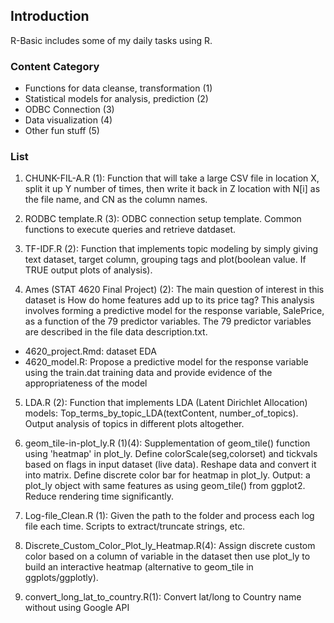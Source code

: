 ## Introduction

R-Basic includes some of my daily tasks using R.

### Content Category
- Functions for data cleanse, transformation (1)
- Statistical models for analysis, prediction (2)
- ODBC Connection (3)
- Data visualization (4)
- Other fun stuff (5)

### List

1. CHUNK-FIL-A.R (1): Function that will take a large CSV file in location X, split it up Y number of times, then write it back in Z location with N[i] as the file name, and CN as the column names.

2. RODBC template.R (3): ODBC connection setup template. Common functions to execute queries and retrieve datdaset.

3. TF-IDF.R (2): Function that implements topic modeling by simply giving text dataset, target column, grouping tags and plot(boolean value. If TRUE output plots of analysis).

4. Ames (STAT 4620 Final Project) (2): The main question of interest in this dataset is How do home features add up to its price tag? This analysis involves forming a predictive model for the response variable, SalePrice, as a function of the 79 predictor variables. The 79 predictor variables are described in the file data description.txt.
- 4620_project.Rmd: dataset EDA
- 4620_model.R: Propose  a  predictive  model  for  the  response  variable  using the train.dat training data and provide evidence of the appropriateness of the model

5. LDA.R (2): Function that implements LDA (Latent Dirichlet Allocation) models: Top_terms_by_topic_LDA(textContent, number_of_topics). Output analysis of topics in different plots altogether.

6. geom_tile-in-plot_ly.R (1)(4): Supplementation of geom_tile() function using 'heatmap' in plot_ly. Define colorScale(seg,colorset) and tickvals based on flags in input dataset (live data). Reshape data and convert it into matrix. Define discrete color bar for heatmap in plot_ly. Output: a plot_ly object with same features as using geom_tile() from ggplot2. Reduce rendering time significantly.

7. Log-file_Clean.R (1): Given the path to the folder and process each log file each time. Scripts to extract/truncate strings, etc.

8. Discrete_Custom_Color_Plot_ly_Heatmap.R(4): Assign discrete custom color based on a column of variable in the dataset then use plot_ly to build an interactive heatmap (alternative to geom_tile in ggplots/ggplotly).

9. convert_long_lat_to_country.R(1): Convert lat/long to Country name without using Google API
